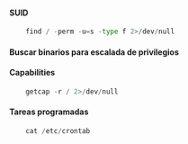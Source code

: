 #### SUID

```python
	find / -perm -u=s -type f 2>/dev/null
```
#### Buscar binarios para escalada de privilegios
#### Capabilities

```python
	getcap -r / 2>/dev/null
```
#### Tareas programadas

```python
	cat /etc/crontab
```
